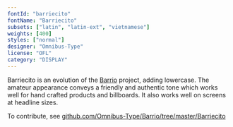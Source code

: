 ```yaml
---
fontId: "barriecito"
fontName: "Barriecito"
subsets: ["latin", "latin-ext", "vietnamese"]
weights: [400]
styles: ["normal"]
designer: "Omnibus-Type"
license: "OFL"
category: "DISPLAY"
---
```


<p>
Barriecito is an evolution of the <a href="https://fonts.google.com/specimen/Barrio">Barrio</a> project, adding lowercase.
The amateur appearance conveys a friendly and authentic tone which works well for hand crafted products and billboards.
It also works well on screens at headline sizes.
</p>
<p>
To contribute, see <a href="https://github.com/Omnibus-Type/Barrio/tree/master/Barriecito">github.com/Omnibus-Type/Barrio/tree/master/Barriecito</a>
</p>
